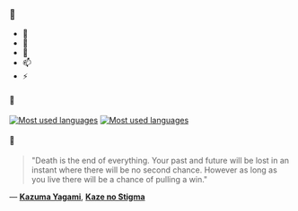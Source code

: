### 👋

- 🔭
- 🌱
- 💬
- 📫
- ⚡

#### 🧏

[![Most used languages](https://github-readme-stats-aynah.vercel.app/api/top-langs/?username=aynh&theme=solarized-dark&langs_count=6&layout=compact&hide_title=true)](https://github.com/anuraghazra/github-readme-stats#gh-dark-mode-only)
[![Most used languages](https://github-readme-stats-aynah.vercel.app/api/top-langs/?username=aynh&theme=solarized-light&langs_count=6&layout=compact&hide_title=true)](https://github.com/anuraghazra/github-readme-stats#gh-light-mode-only)

#### 💬

> "Death is the end of everything. Your past and future will be lost in an instant where there will be no second chance. However as long as you live there will be a chance of pulling a win."

&mdash; [**Kazuma Yagami**](https://myanimelist.net/character.php?q=Kazuma%20Yagami&cat=character), [**Kaze no Stigma**](https://myanimelist.net/search/all?q=Kaze%20no%20Stigma&cat=all)
